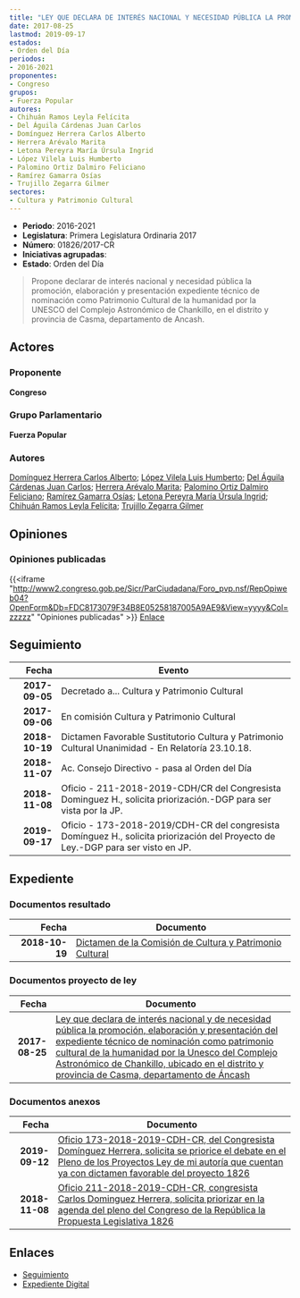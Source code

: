 ```yaml
---
title: "LEY QUE DECLARA DE INTERÉS NACIONAL Y NECESIDAD PÚBLICA LA PROMOCIÓN, ELABORACIÓN Y PRESENTACIÓN EXPEDIENTE TÉCNICO DE NOMINACIÓN COMO PATRIMONIO CULTURAL DE LA HUMANIDAD POR UNESCO DEL COMPLEJO ASTRONÓMICO DE CHANKILLO, EN DISTRITO Y PROVINCIA DE CASMA, DEPARTAMENTO DE ANCASH"
date: 2017-08-25
lastmod: 2019-09-17
estados:
- Orden del Día
periodos:
- 2016-2021
proponentes:
- Congreso
grupos:
- Fuerza Popular
autores:
- Chihuán Ramos Leyla Felícita
- Del Águila Cárdenas Juan Carlos
- Domínguez Herrera Carlos Alberto
- Herrera Arévalo Marita
- Letona Pereyra María Úrsula Ingrid
- López Vilela Luis Humberto
- Palomino Ortiz Dalmiro Feliciano
- Ramírez Gamarra Osías
- Trujillo Zegarra Gilmer
sectores:
- Cultura y Patrimonio Cultural
---
```

- **Periodo**: 2016-2021
- **Legislatura**: Primera Legislatura Ordinaria 2017
- **Número**: 01826/2017-CR
- **Iniciativas agrupadas**: 
- **Estado**: Orden del Día

> Propone declarar de interés nacional y necesidad pública la promoción, elaboración y presentación expediente técnico de nominación como Patrimonio Cultural de la humanidad por la UNESCO del Complejo Astronómico de Chankillo, en el distrito y provincia de Casma, departamento de Ancash.


## Actores

### Proponente

**Congreso**

### Grupo Parlamentario

**Fuerza Popular**

### Autores

[Domínguez Herrera Carlos Alberto](mailto:mailto:cdominguez@congreso.gob.pe); [López Vilela Luis Humberto](mailto:mailto:llopezv@congreso.gob.pe); [Del Águila Cárdenas Juan Carlos](mailto:mailto:jdelaguila@congreso.gob.pe); [Herrera Arévalo Marita](mailto:mailto:mherrera@congreso.gob.pe); [Palomino Ortiz Dalmiro Feliciano](mailto:mailto:dfpalomino@congreso.gob.pe); [Ramírez Gamarra Osías](mailto:mailto:oramirez@congreso.gob.pe); [Letona Pereyra María Úrsula Ingrid](mailto:mailto:mletona@congreso.gob.pe); [Chihuán Ramos Leyla Felícita](mailto:mailto:lchihuan@congreso.gob.pe); [Trujillo Zegarra Gilmer](mailto:mailto:gtrujilloz@congreso.gob.pe)

## Opiniones

### Opiniones publicadas

{{<iframe "http://www2.congreso.gob.pe/Sicr/ParCiudadana/Foro_pvp.nsf/RepOpiweb04?OpenForm&Db=FDC8173079F34B8E05258187005A9AE9&View=yyyy&Col=zzzzz" "Opiniones publicadas" >}}
[Enlace](http://www2.congreso.gob.pe/Sicr/ParCiudadana/Foro_pvp.nsf/RepOpiweb04?OpenForm&Db=FDC8173079F34B8E05258187005A9AE9&View=yyyy&Col=zzzzz)


## Seguimiento

| Fecha | Evento |
|------:|--------|
| **2017-09-05** | Decretado a... Cultura y Patrimonio Cultural |
| **2017-09-06** | En comisión Cultura y Patrimonio Cultural |
| **2018-10-19** | Dictamen Favorable Sustitutorio Cultura y Patrimonio Cultural Unanimidad - En Relatoría 23.10.18. |
| **2018-11-07** | Ac. Consejo Directivo - pasa al Orden del Día |
| **2018-11-08** | Oficio - 211-2018-2019-CDH/CR del Congresista Dominguez H., solicita priorización.-DGP para ser vista por la JP. |
| **2019-09-17** | Oficio - 173-2018-2019/CDH-CR del congresista Domínguez H., solicita priorización del Proyecto de Ley.-DGP para ser visto en JP. |

## Expediente

### Documentos resultado

| Fecha | Documento |
|------:|-----------|
| **2018-10-19** | [Dictamen de la Comisión de Cultura y Patrimonio Cultural](http://www.leyes.congreso.gob.pe/Documentos/2016_2021/Dictamenes/Proyectos_de_Ley/01826DC05MAY20181019.pdf) |

### Documentos proyecto de ley

| Fecha | Documento |
|------:|-----------|
| **2017-08-25** | [Ley que declara de interés nacional y de necesidad pública la promoción, elaboración y presentación del expediente técnico de nominación como patrimonio cultural de la humanidad por la Unesco del Complejo Astronómico de Chankillo, ubicado en el distrito y provincia de Casma, departamento de Áncash](http://www.leyes.congreso.gob.pe/Documentos/2016_2021/Proyectos_de_Ley_y_de_Resoluciones_Legislativas/PL0182620170825.pdf) |

### Documentos anexos

| Fecha | Documento |
|------:|-----------|
| **2019-09-12** | [Oficio 173-2018-2019-CDH-CR, del Congresista Domínguez Herrera, solicita se priorice el debate en el Pleno de los Proyectos Ley de mi autoría que cuentan ya con dictamen favorable del proyecto 1826](http://www.leyes.congreso.gob.pe/Documentos/2016_2021/Oficios/Congresistas/OFICIO-173-2018-2019-CDH-CR.pdf) |
| **2018-11-08** | [Oficio 211-2018-2019-CDH-CR, congresista Carlos Dominguez Herrera, solicita priorizar en la agenda del pleno del Congreso de la República la Propuesta Legislativa 1826](http://www.leyes.congreso.gob.pe/Documentos/2016_2021/Oficios/Congresistas/OFICIO-211-2018-2019-CDH-CR.PDF) |

## Enlaces

- [Seguimiento](http://www2.congreso.gob.pe/Sicr/TraDocEstProc/CLProLey2016.nsf/f7fff46988ca05b1052578e100829cc7/c46cc05f1d801f8605258187005c7ae1?OpenDocument)
- [Expediente Digital](http://www2.congreso.gob.pe/Sicr/TraDocEstProc/Expvirt_2011.nsf/visbusqptramdoc1621/01826?opendocument)

